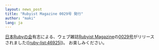```yaml
---
layout: news_post
title: "Rubyist Magazine 0029号 発行"
author: "maki"
lang: ja
---
```


[日本Rubyの会][1]有志による、ウェブ雑誌[Rubyist
Magazine][2]の[0029号][3]がリリースされました([\[ruby-list:46925\]][4])。 お楽しみください。



[1]: http://jp.rubyist.net/ 
[2]: http://jp.rubyist.net/magazine/ 
[3]: http://jp.rubyist.net/magazine/?0029 
[4]: http://blade.nagaokaut.ac.jp/cgi-bin/scat.rb/ruby/ruby-list/46925 
